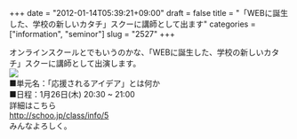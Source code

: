+++
date = "2012-01-14T05:39:21+09:00"
draft = false
title = "「WEBに誕生した、学校の新しいカタチ」スクーに講師として出ます"
categories = ["information", "seminor"]
slug = "2527"
+++

<p>オンラインスクールとでもいうのかな、「WEBに誕生した、学校の新しいカタチ」スクーに講師として出演します。<br />
<img src="http://schoo.jp/img/class/info/main_5.jpg"><br />
■単元名：「応援されるアイデア」とは何か<br />
■日程：1月26日(木) 20:30 ~ 21:00<br />
詳細はこちら<br />
<a href="http://schoo.jp/class/info/5" target="_blank">http://schoo.jp/class/info/5</a><br />
みんなよろしく。</p>
